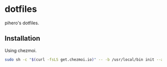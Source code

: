 # dotfiles

pihero's dotfiles.

## Installation

Using chezmoi.

```bash
sudo sh -c "$(curl -fsLS get.chezmoi.io)" -- -b /usr/local/bin init --apply KokiHirokawa
```
